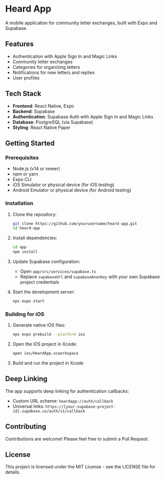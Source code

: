 # Heard App

A mobile application for community letter exchanges, built with Expo and Supabase.

## Features

- Authentication with Apple Sign In and Magic Links
- Community letter exchanges
- Categories for organizing letters
- Notifications for new letters and replies
- User profiles

## Tech Stack

- **Frontend**: React Native, Expo
- **Backend**: Supabase
- **Authentication**: Supabase Auth with Apple Sign In and Magic Links
- **Database**: PostgreSQL (via Supabase)
- **Styling**: React Native Paper

## Getting Started

### Prerequisites

- Node.js (v14 or newer)
- npm or yarn
- Expo CLI
- iOS Simulator or physical device (for iOS testing)
- Android Emulator or physical device (for Android testing)

### Installation

1. Clone the repository:
   ```bash
   git clone https://github.com/yourusername/heard-app.git
   cd heard-app
   ```

2. Install dependencies:
   ```bash
   cd app
   npm install
   ```

3. Update Supabase configuration:
   - Open `app/src/services/supabase.ts`
   - Replace `supabaseUrl` and `supabaseAnonKey` with your own Supabase project credentials

4. Start the development server:
   ```bash
   npx expo start
   ```

### Building for iOS

1. Generate native iOS files:
   ```bash
   npx expo prebuild --platform ios
   ```

2. Open the iOS project in Xcode:
   ```bash
   open ios/HeardApp.xcworkspace
   ```

3. Build and run the project in Xcode

## Deep Linking

The app supports deep linking for authentication callbacks:

- Custom URL scheme: `heardapp://auth/callback`
- Universal links: `https://[your-supabase-project-id].supabase.co/auth/v1/callback`

## Contributing

Contributions are welcome! Please feel free to submit a Pull Request.

## License

This project is licensed under the MIT License - see the LICENSE file for details. 